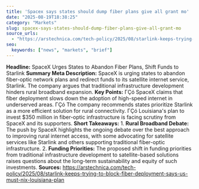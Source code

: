 ```yaml
---
title: 'Spacex says states should dump fiber plans give all grant mo'
date: "2025-08-19T18:38:25"
category: "Markets"
slug: spacex-says-states-should-dump-fiber-plans-give-all-grant-mo
source_urls:
  - "https://arstechnica.com/tech-policy/2025/08/starlink-keeps-trying-to-block-fiber-deployment-says-us-must-nix-louisiana-plan/"
seo:
  keywords: ["news", "markets", "brief"]
---
```

**Headline:** SpaceX Urges States to Abandon Fiber Plans, Shift Funds to Starlink  **Summary Meta Description:**  SpaceX is urging states to abandon fiber-optic network plans and redirect funds to its satellite internet service, Starlink. The company argues that traditional infrastructure development hinders rural broadband expansion.  **Key Points:**  ΓÇó SpaceX claims that fiber deployment slows down the adoption of high-speed internet in underserved areas. ΓÇó The company recommends states prioritize Starlink as a more efficient solution for rural connectivity. ΓÇó Louisiana's plan to invest $350 million in fiber-optic infrastructure is facing scrutiny from SpaceX and its supporters.  **Short Takeaways:**  1.  **Rural Broadband Debate:** The push by SpaceX highlights the ongoing debate over the best approach to improving rural internet access, with some advocating for satellite services like Starlink and others supporting traditional fiber-optic infrastructure. 2.  **Funding Priorities:** The proposed shift in funding priorities from traditional infrastructure development to satellite-based solutions raises questions about the long-term sustainability and equity of such investments.  **Sources:** https://arstechnica.com/tech-policy/2025/08/starlink-keeps-trying-to-block-fiber-deployment-says-us-must-nix-louisiana-plan 
